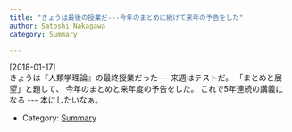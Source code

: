 ```yaml
---
title: "きょうは最後の授業だ---今年のまとめに続けて来年の予告をした"
author: Satoshi Nakagawa
category: Summary

---
```


[2018-01-17]  
 きょうは『人類学理論』の最終授業だった---
来週はテストだ。
「まとめと展望」と題して、
今年のまとめと来年度の予告をした。
これで5年連続の講義になる --- 本にしたいなぁ。

- Category: [Summary](/categories.html#Summary)

